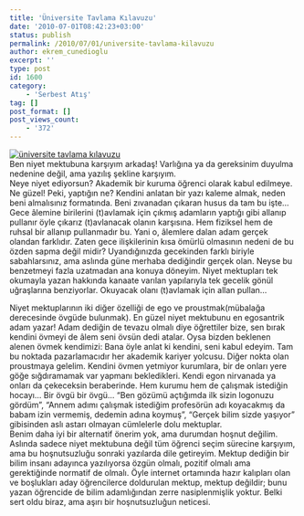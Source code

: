```yaml
---
title: 'Üniversite Tavlama Kılavuzu'
date: '2010-07-01T08:42:23+03:00'
status: publish
permalink: /2010/07/01/universite-tavlama-kilavuzu
author: ekrem_cunedioglu
excerpt: ''
type: post
id: 1600
category:
    - 'Serbest Atış'
tag: []
post_format: []
post_views_count:
    - '372'
---
```

[![üniversite tavlama kılavuzu](../../../../uploads/2010/07/%C3%BCniversite-tavlama-k%C4%B1lavuzu.jpg)](https://iktisadiyat.com/2010/07/01/universite-tavlama-kilavuzu/universite-tavlama-kilavuzu-2/)  
Ben niyet mektubuna karşıyım arkadaş! Varlığına ya da gereksinim duyulma nedenine değil, ama yazılış şekline karşıyım.  
Neye niyet ediyorsun? Akademik bir kuruma öğrenci olarak kabul edilmeye. Ne güzel! Peki, yaptığın ne? Kendini anlatan bir yazı kaleme almak, neden beni almalısınız formatında. Beni zıvanadan çıkaran husus da tam bu işte… Gece âlemine birilerini (t)avlamak için çıkmış adamların yaptığı gibi allanıp pullanır öyle çıkarız (t)avlanacak olanın karşısına. Hem fiziksel hem de ruhsal bir allanıp pullanmadır bu. Yani o, âlemlere dalan adam gerçek olandan farklıdır. Zaten gece ilişkilerinin kısa ömürlü olmasının nedeni de bu özden sapma değil midir? Uyandığınızda gecekinden farklı biriyle sabahlarsınız, ama aslında güne merhaba dediğindir gerçek olan. Neyse bu benzetmeyi fazla uzatmadan ana konuya döneyim. Niyet mektupları tek okumayla yazan hakkında kanaate varılan yapılarıyla tek gecelik gönül uğraşlarına benziyorlar. Okuyacak olanı (t)avlamak için allan pullan…  
  
Niyet mektuplarının iki diğer özelliği de ego ve proustmak(mübalağa derecesinde övgüde bulunmak). En güzel niyet mektubunu en egosantrik adam yazar! Adam dediğin de tevazu olmalı diye öğrettiler bize, sen bırak kendini övmeyi de âlem seni övsün dedi atalar. Oysa bizden beklenen alenen övmek kendimizi: Bana öyle anlat ki kendini, seni kabul edeyim. Tam bu noktada pazarlamacıdır her akademik kariyer yolcusu. Diğer nokta olan proustmaya gelelim. Kendini övmen yetmiyor kurumlara, bir de onları yere göğe sığdıramamak var yapmanı bekledikleri. Kendi egon nirvanada ya onları da çekeceksin beraberinde. Hem kurumu hem de çalışmak istediğin hocayı… Bir övgü bir övgü… “Ben gözümü açtığımda ilk sizin logonuzu gördüm”, “Annem adımı çalışmak istediğim profesörün adı koyacakmış da babam izin vermemiş, dedemin adına koymuş”, “Gerçek bilim sizde yaşıyor” gibisinden aslı astarı olmayan cümlelerle dolu mektuplar.  
Benim daha iyi bir alternatif önerim yok, ama durumdan hoşnut değilim. Aslında sadece niyet mektubuna değil tüm öğrenci seçim sürecine karşıyım, ama bu hoşnutsuzluğu sonraki yazılarda dile getireyim. Mektup dediğin bir bilim insanı adayınca yazılıyorsa özgün olmalı, pozitif olmalı ama gerektiğinde normatif de olmalı. Öyle internet ortamında hazır kalıpları olan ve boşlukları aday öğrencilerce doldurulan mektup, mektup değildir; bunu yazan öğrencide de bilim adamlığından zerre nasiplenmişlik yoktur. Belki sert oldu biraz, ama aşırı bir hoşnutsuzluğun neticesi.